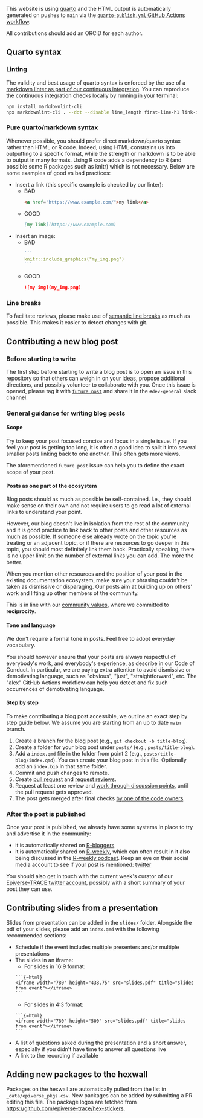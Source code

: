This website is using [quarto](https://quarto.org/)
and the HTML output is automatically generated on pushes to `main` 
via the [`quarto-publish.yml` GitHub Actions workflow](https://github.com/epiverse-trace/epiverse-trace.github.io/blob/main/.github/workflows/quarto-publish.yml).

All contributions should add an ORCiD for each author.

## Quarto syntax

### Linting

The validity and best usage of quarto syntax is enforced by the use of a [markdown linter as part of our continuous integration](https://github.com/epiverse-trace/.github/blob/main/workflows/lint-changed-quarto.yaml). 
You can reproduce the continuous integration checks locally by running in your terminal:

```sh
npm install markdownlint-cli
npx markdownlint-cli . --dot --disable line_length first-line-h1 link-image-reference-definitions
```

### Pure quarto/markdown syntax

Whenever possible, you should prefer direct markdown/quarto syntax rather than HTML or R code. 
Indeed, using HTML constrains us into outputting to a specific format, 
while the strength or markdown is to be able to output in many formats. 
Using R code adds a dependency to R (and possible some R packages such as knitr) which is not necessary. 
Below are some examples of good vs bad practices:

- Insert a link (this specific example is checked by our linter):
  - BAD
    ```html
    <a href="https://www.example.com/">my link</a>
    ```
  - GOOD
    ```md
    [my link](https://www.example.com)
    ```
- Insert an image:
  - BAD
    ````r
    ```
    knitr::include_graphics("my_img.png")
    ```
    ````
  - GOOD
    ```md
    ![my img](my_img.png)
    ```

### Line breaks

To facilitate reviews, please make use of [semantic line breaks](https://sembr.org/) as much as possible.
This makes it easier to detect changes with git.

## Contributing a new blog post

### Before starting to write

The first step before starting to write a blog post is to open an issue in this repository
so that others can weigh in on your ideas, propose additional directions, and possibly volunteer to collaborate with you.
Once this issue is opened, please tag it with [`future post`](https://github.com/epiverse-trace/epiverse-trace.github.io/issues?q=is%3Aissue+label%3A%22future+post%22) 
and share it in the `#dev-general` slack channel.

### General guidance for writing blog posts

#### Scope

Try to keep your post focused concise and focus in a single issue. 
If you feel your post is getting too long, 
it is often a good idea to split it into several smaller posts linking back to one another. 
This often gets more views.

The aforementioned `future post` issue can help you to define the exact scope of your post.

#### Posts as one part of the ecosystem 

Blog posts should as much as possible be self-contained. 
I.e., they should make sense on their own 
and not require users to go read a lot of external links to understand your point.

However, our blog doesn't live in isolation from the rest of the community 
and it is good practice to link back to other posts and other resources as much as possible. 
If someone else already wrote on the topic you're treating or an adjacent topic, or if there are resources to go deeper in this topic, 
you should most definitely link them back. 
Practically speaking, there is no upper limit on the number of external links you can add. 
The more the better.

When you mention other resources and the position of your post in the existing documentation ecosystem, 
make sure your phrasing couldn't be taken as dismissive or disparaging. 
Our posts aim at building up on others' work and lifting up other members of the community. 

This is in line with our [community values](https://data.org/news/epiverse-trace-a-values-based-approach-to-open-source-ecosystems/), 
where we committed to **reciprocity**.

#### Tone and language

We don't require a formal tone in posts. 
Feel free to adopt everyday vocabulary.

You should however ensure that your posts are always respectful of everybody's work,
and everybody's experience, as describe in our Code of Conduct. 
In particular, we are paying extra attention to avoid dismissive or demotivating language, such as "obvious", "just", "straightforward", etc. 
The "alex" GitHub Actions workflow can help you detect and fix such occurrences of demotivating language.

#### Step by step

To make contributing a blog post accessible, we outline an exact step by step guide below. We assume you are starting from an up to date `main` branch.

1. Create a branch for the blog post (e.g., `git checkout -b title-blog`).
2. Create a folder for your blog post under `posts/` (e.g., `posts/title-blog`).
3. Add a `index.qmd` file in the folder from point 2 (e.g., `posts/title-blog/index.qmd`). You can create your blog post in this file. Optionally add an `index.bib` in that same folder.
4. Commit and push changes to remote.
5. Create [pull request](https://docs.github.com/en/pull-requests/collaborating-with-pull-requests/proposing-changes-to-your-work-with-pull-requests/creating-a-pull-request) and [request reviews](https://docs.github.com/en/pull-requests/collaborating-with-pull-requests/proposing-changes-to-your-work-with-pull-requests/requesting-a-pull-request-review).
6. Request at least one review and [work through discussion points](https://docs.github.com/en/pull-requests/collaborating-with-pull-requests/reviewing-changes-in-pull-requests/about-pull-request-reviews), until the pull request gets approved.
7. The post gets merged after final checks [by one of the code owners](./CODEOWNERS).

### After the post is published

Once your post is published, we already have some systems in place to try and advertise it in the community:

- it is automatically shared on [R-bloggers](https://www.r-bloggers.com/)
- it is automatically shared on [R-weekly](https://rweekly.org/), 
  which can often result in it also being discussed in the [R-weekly podcast](https://rweekly.fireside.fm/). 
  Keep an eye on their social media account to see if your post is mentioned: [twitter](https://twitter.com/theRcast)

You should also get in touch with the current week's curator of our [Epiverse-TRACE twitter account](https://twitter.com/Epiverse_TRACE/), 
possibly with a short summary of your post they can use.

## Contributing slides from a presentation

Slides from presentation can be added in the `slides/` folder.
Alongside the pdf of your slides, please add an `index.qmd` with the following recommended sections:

- Schedule if the event includes multiple presenters and/or multiple presentations
- The slides in an iframe:
  - For slides in 16:9 format:
  ````
  ```{=html}
  <iframe width="780" height="438.75" src="slides.pdf" title="slides from event"></iframe>
  ```
  ````
  - For slides in 4:3 format:
  ````
  ```{=html}
  <iframe width="780" height="500" src="slides.pdf" title="slides from event"></iframe>
  ```
  ````
- A list of questions asked during the presentation and a short answer, 
  especially if you didn't have time to answer all questions live
- A link to the recording if available

## Adding new packages to the hexwall

Packages on the hexwall are automatically pulled from the list in 
`_data/epiverse_pkgs.csv`. New packages can be added by submitting a PR editing
this file.
The package logos are fetched from 
<https://github.com/epiverse-trace/hex-stickers>.
